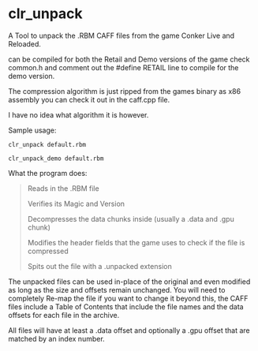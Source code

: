 # clr_unpack

A Tool to unpack the .RBM CAFF files from the game Conker Live and Reloaded.

can be compiled for both the Retail and Demo versions of the game check common.h and comment out the #define RETAIL line to compile for the demo version.

The compression algorithm is just ripped from the games binary as x86 assembly you can check it out in the caff.cpp file.

I have no idea what algorithm it is however.

Sample usage:

    clr_unpack default.rbm
    
    clr_unpack_demo default.rbm

What the program does:

> Reads in the .RBM file
> 
> Verifies its Magic and Version
> 
> Decompresses the data chunks inside (usually a .data and .gpu chunk)
> 
> Modifies the header fields that the game uses to check if the file is compressed
> 
> Spits out the file with a .unpacked extension

The unpacked files can be used in-place of the original and even modified as long as the size and offsets remain unchanged.
You will need to completely Re-map the file if you want to change it beyond this, the CAFF files include a Table of Contents
that include the file names and the data offsets for each file in the archive.

All files will have at least a .data offset and optionally a .gpu offset that are matched by an index number.
